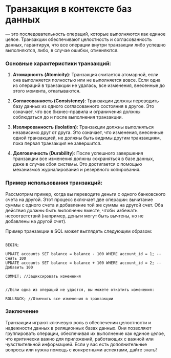 # Транзакция в контексте баз данных 

— это последовательность операций, которые выполняются как единое целое. Транзакции обеспечивают целостность и согласованность данных, гарантируя, что все операции внутри транзакции либо успешно выполняются, либо, в случае ошибки, отменяются.

### Основные характеристики транзакций:

1. **Атомарность (Atomicity)**: Транзакция считается атомарной, если она выполняется полностью или не выполняется вовсе. Если одна из операций в транзакции не удалась, все изменения, внесенные до этого момента, откатываются.

2. **Согласованность (Consistency)**: Транзакции должны переводить базу данных из одного согласованного состояния в другое. Это означает, что все бизнес-правила и ограничения должны соблюдаться до и после выполнения транзакции.

3. **Изолированность (Isolation)**: Транзакции должны выполняться независимо друг от друга. Это означает, что изменения, внесенные одной транзакцией, не должны быть видимы другим транзакциям, пока первая транзакция не завершится.

4. **Долговечность (Durability)**: После успешного завершения транзакции все изменения должны сохраняться в базе данных, даже в случае сбоя системы. Это достигается с помощью механизмов журналирования и резервного копирования.

### Пример использования транзакций:

Рассмотрим пример, когда вы переводите деньги с одного банковского счета на другой. Этот процесс включает две операции: вычитание суммы с одного счета и добавление той же суммы на другой счет. Оба действия должны быть выполнены вместе, чтобы избежать несоответствий (например, деньги могут быть вычтены, но не добавлены на другой счет).

Пример транзакции в SQL может выглядеть следующим образом:
```jql

BEGIN;

UPDATE accounts SET balance = balance - 100 WHERE account_id = 1; -- Снять 100
UPDATE accounts SET balance = balance + 100 WHERE account_id = 2; -- Добавить 100

COMMIT; //Зафиксировать изменения


//Если одна из операций не удастся, вы можете откатить изменения:

ROLLBACK; //Отменить все изменения в транзакции

```



### Заключение

Транзакции играют ключевую роль в обеспечении целостности и надежности данных в реляционных базах данных. Они позволяют группировать операции, обеспечивая их выполнение как единое целое, что критически важно для приложений, работающих с важной или чувствительной информацией. Если у вас есть дополнительные вопросы или нужна помощь с конкретными аспектами, дайте знать!